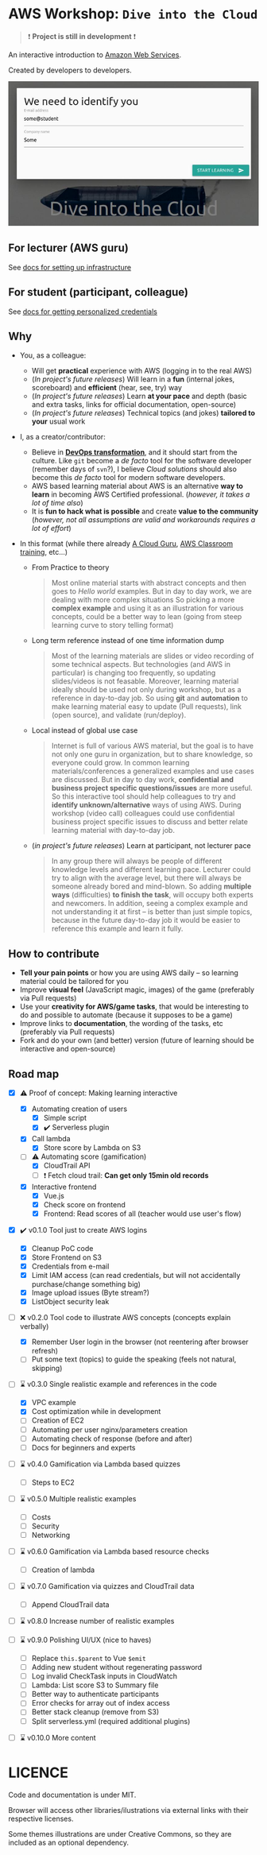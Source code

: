 AWS Workshop: `Dive into the Cloud`
===================================

> :exclamation: **Project is still in development** :exclamation:

An interactive introduction to [Amazon Web Services](https://aws.amazon.com/).

Created by developers to developers.

![Example of the system](docs/showcase.jpg)

## For lecturer (AWS guru)

See [docs for setting up infrastructure](teacher/README.md)

## For student (participant, colleague)

See [docs for getting personalized credentials](student/README.md)

## Why

 * You, as a colleague:
    * Will get **practical** experience with AWS (logging in to the real AWS)
    * (_In project's future releases_) Will learn in a **fun** (internal jokes, scoreboard) and **efficient** (hear, see, try) way
    * (_In project's future releases_) Learn **at your pace** and depth (basic and extra tasks, links for official documentation, open-source)
    * (_In project's future releases_) Technical topics (and jokes) **tailored to your** usual work

 * I, as a creator/contributor:
    * Believe in **[DevOps transformation](https://www.oreilly.com/library/view/effective-devops/9781491926291/)**,
      and it should start from the culture.
      Like `git` become a _de facto_ tool for the software developer (remember days of `svn`?),
      I believe _Cloud solutions_ should also become this _de facto_ tool for modern software developers.
    * AWS based learning material about AWS is an alternative **way to learn**
      in becoming AWS Certified professional.
      (_however, it takes a lot of time also_)
    * It is **fun to hack what is possible** and create **value to the community**
      (_however, not all assumptions are valid and workarounds requires a lot of effort_)

 * In this format (while there already [A Cloud Guru](https://acloudguru.com/), [AWS Classroom training](https://aws.amazon.com/training/classroom/), etc...)
    * From Practice to theory
     
      > Most online material starts with abstract concepts and then goes to _Hello world_ examples.
      > But in day to day work, we are dealing with more complex situations
      > So picking a more **complex example** and using it as an illustration for various concepts,
      > could be a better way to lean (going from steep learning curve to story telling format)

    * Long term reference instead of one time information dump
      
      > Most of the learning materials are slides or video recording of some technical aspects.
      > But technologies (and AWS in particular) is changing too frequently, so updating slides/videos is not feasable.
      > Moreover, learning material ideally should be used not only during workshop, but as a reference in day-to-day job.
      > So using **git** and **automation** to make learning material easy to update (Pull requests), link (open source),
      > and validate (run/deploy).

    * Local instead of global use case

      > Internet is full of various AWS material, but the goal is to have not only one guru in organization,
      > but to share knowledge, so everyone could grow.
      > In common learning materials/conferences a generalized examples and use cases are discussed.
      > But in day to day work, **confidential and business project specific questions/issues** are more useful.
      > So this interactive tool should help colleagues to try and **identify unknown/alternative** ways of using AWS.
      > During workshop (video call) colleagues could use confidential business project specific issues to discuss and
      > better relate learning material with day-to-day job.

    * (_in project's future releases_)  Learn at participant, not lecturer pace
   
      > In any group there will always be people of different knowledge levels and different learning pace.
      > Lecturer could try to align with the average level, but there will always be someone already bored and mind-blown.
      > So adding **multiple ways** (difficulties) **to finish the task**, will occupy both experts and newcomers.
      > In addition, seeing a complex example and not understanding it at first – is better than just simple topics,
      > because in the future day-to-day job it would be easier to reference this example and learn it fully. 
      

## How to contribute

 * **Tell your pain points** or how you are using AWS daily –
   so learning material could be tailored for you
 * Improve **visual feel** (JavaScript magic, images) of the game
   (preferably via Pull requests)
 * Use your **creativity for AWS/game tasks**,
   that would be interesting to do and possible to automate (because it supposes to be a game)
 * Improve links to **documentation**, the wording of the tasks, etc
   (preferably via Pull requests)
 * Fork and do your own (and better) version
   (future of learning should  be interactive and open-source)

## Road map

- [x] :warning: Proof of concept: Making learning interactive
   - [x] Automating creation of users
       - [x] Simple script
       - [x] :heavy_check_mark: Serverless plugin
   - [x] Call lambda
       - [x] Store score by Lambda on S3 
  - [ ] :warning: Automating score (gamification)
       - [x] CloudTrail API
       - [ ] :exclamation: Fetch cloud trail: **Can get only 15min old records**
  - [x] Interactive frontend
      - [x] Vue.js
      - [x] Check score on frontend
      - [x] Frontend: Read scores of all (teacher would use user's flow)
- [x] :heavy_check_mark: v0.1.0 Tool just to create AWS logins
   - [x] Cleanup PoC code
   - [x] Store Frontend on S3
   - [x] Credentials from e-mail
   - [x] Limit IAM access (can read credentials, but will not accidentally purchase/change something big)
   - [x] Image upload issues (Byte stream?)
   - [x] ListObject security leak
- [ ] :x: v0.2.0 Tool code to illustrate AWS concepts (concepts explain verbally)
   - [x] Remember User login in the browser (not reentering after browser refresh)
   - [ ] Put some text (topics) to guide the speaking (feels not natural, skipping)  
- [ ] :hourglass: v0.3.0 Single realistic example and references in the code
   - [x] VPC example
   - [x] Cost optimization while in development
   - [ ] Creation of EC2
   - [ ] Automating per user nginx/parameters creation
   - [ ] Automating check of response (before and after)
   - [ ] Docs for beginners and experts
- [ ] :hourglass: v0.4.0 Gamification via Lambda based quizzes
   - [ ] Steps to EC2
- [ ] :hourglass: v0.5.0 Multiple realistic examples
   - [ ] Costs
   - [ ] Security
   - [ ] Networking
- [ ] :hourglass: v0.6.0 Gamification via Lambda based resource checks
   - [ ] Creation of lambda
- [ ] :hourglass: v0.7.0 Gamification via quizzes and CloudTrail data
   - [ ] Append CloudTrail data
- [ ] :hourglass: v0.8.0 Increase number of realistic examples
- [ ] :hourglass: v0.9.0 Polishing UI/UX (nice to haves)
   - [ ] Replace `this.$parent` to Vue `$emit`
   - [ ] Adding new student without regenerating password
   - [ ] Log invalid CheckTask inputs in CloudWatch
   - [ ] Lambda: List score S3 to Summary file
   - [ ] Better way to authenticate participants
   - [ ] Error checks for array out of index access 
   - [ ] Better stack cleanup (remove from S3)
   - [ ] Split serverless.yml (required additional plugins)
- [ ] :hourglass: v0.10.0 More content


# LICENCE

Code and documentation is under MIT.

Browser will access other libraries/ilustrations via external links
with their respective licenses.

Some themes illustrations are under Creative Commons,
so they are included as an optional dependency.